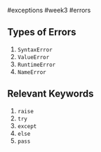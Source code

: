 #exceptions #week3 #errors
## Types of Errors 

1. `SyntaxError`
2. `ValueError`
3. `RuntimeError`
4. `NameError`
## Relevant Keywords

1. `raise`
2. `try`
3. `except`
4. `else`
5. `pass`